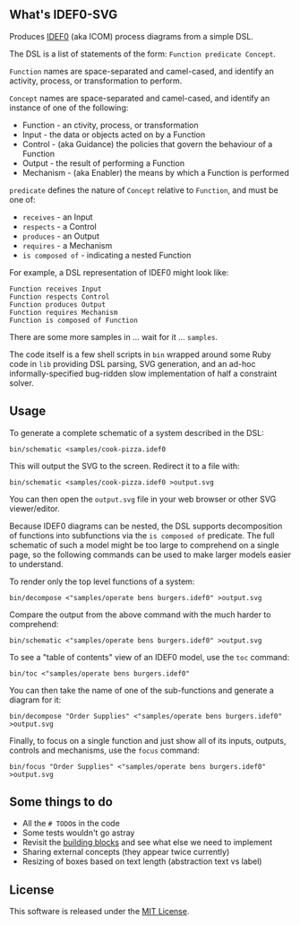 ## What's IDEF0-SVG
Produces [IDEF0](https://en.wikipedia.org/wiki/IDEF0) (aka ICOM) process diagrams from a simple DSL.

The DSL is a list of statements of the form: `Function predicate Concept`.

`Function` names are space-separated and camel-cased, and identify an activity, process, or transformation to perform.

`Concept` names are space-separated and camel-cased, and identify an instance of one of the following:

* Function - an ctivity, process, or transformation
* Input - the data or objects acted on by a Function
* Control - (aka Guidance) the policies that govern the behaviour of a Function
* Output - the result of performing a Function
* Mechanism - (aka Enabler) the means by which a Function is performed

`predicate` defines the nature of `Concept` relative to `Function`, and must be one of:

* `receives` - an Input
* `respects` - a Control
* `produces` - an Output
* `requires` - a Mechanism
* `is composed of` - indicating a nested Function

For example, a DSL representation of IDEF0 might look like:

```
Function receives Input
Function respects Control
Function produces Output
Function requires Mechanism
Function is composed of Function
```

There are some more samples in ... wait for it ... `samples`.

The code itself is a few shell scripts in `bin` wrapped around some Ruby code in `lib` providing DSL parsing, SVG generation, and an ad-hoc informally-specified bug-ridden slow implementation of half a constraint solver.

## Usage

To generate a complete schematic of a system described in the DSL:

```
bin/schematic <samples/cook-pizza.idef0
```

This will output the SVG to the screen. Redirect it to a file with:

```
bin/schematic <samples/cook-pizza.idef0 >output.svg
```

You can then open the `output.svg` file in your web browser or other SVG viewer/editor.

Because IDEF0 diagrams can be nested, the DSL supports decomposition of functions into subfunctions via the `is composed of` predicate. The full schematic of such a model might be too large to comprehend on a single page, so the following commands can be used to make larger models easier to understand.

To render only the top level functions of a system:

```
bin/decompose <"samples/operate bens burgers.idef0" >output.svg
```

Compare the output from the above command with the much harder to comprehend:

```
bin/schematic <"samples/operate bens burgers.idef0" >output.svg
```

To see a "table of contents" view of an IDEF0 model, use the `toc` command:

```
bin/toc <"samples/operate bens burgers.idef0"
```

You can then take the name of one of the sub-functions and generate a diagram for it:

```
bin/decompose "Order Supplies" <"samples/operate bens burgers.idef0" >output.svg
```

Finally, to focus on a single function and just show all of its inputs, outputs, controls and mechanisms, use the `focus` command:

```
bin/focus "Order Supplies" <"samples/operate bens burgers.idef0" >output.svg
```

## Some things to do

* All the `# TODO`s in the code
* Some tests wouldn't go astray
* Revisit the [building blocks](https://en.wikipedia.org/wiki/IDEF0#IDEF0_Building_blocks) and see what else we need to implement
* Sharing external concepts (they appear twice currently)
* Resizing of boxes based on text length (abstraction text vs label)

## License

This software is released under the [MIT License](https://opensource.org/licenses/MIT).
